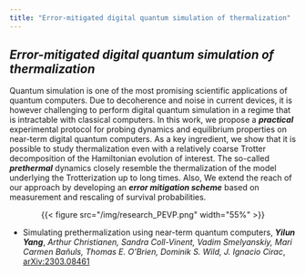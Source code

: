 ```yaml
---
title: "Error-mitigated digital quantum simulation of thermalization"
---
```


## ***Error-mitigated digital quantum simulation of thermalization***

Quantum simulation is one of the most promising scientific applications of quantum computers. Due to decoherence and noise in current devices, it is however challenging to perform digital quantum simulation in a regime that is intractable with classical computers. In this work, we propose a ***practical*** experimental protocol for probing dynamics and equilibrium properties on near-term digital quantum computers. As a key ingredient, we show that it is possible to study thermalization even with a relatively coarse Trotter decomposition of the Hamiltonian evolution of interest. The so-called ***prethermal*** dynamics closely resemble the thermalization of the model underlying the Trotterization up to long times. Also, We extend the reach of our approach by developing an ***error mitigation scheme*** based on measurement and rescaling of survival probabilities.


<center>{{< figure src="/img/research_PEVP.png" width="55%" >}} </center>


- Simulating prethermalization using near-term quantum computers, ***Yilun Yang***, *Arthur Christianen, Sandra Coll-Vinent, Vadim Smelyanskiy, Mari Carmen Bañuls, Thomas E. O'Brien, Dominik S. Wild, J. Ignacio Cirac*, [arXiv:2303.08461](https://arxiv.org/abs/2303.08461)
